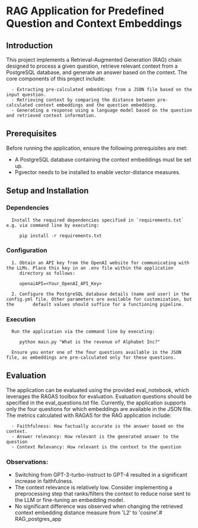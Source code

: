 # RAG Application for Predefined Question and Context Embeddings


## Introduction

   This project implements a Retrieval-Augmented Generation (RAG) chain designed to process a given question, retrieve relevant 
   context from a PostgreSQL database, and generate an answer based on the context. The core components of this project include:

      - Extracting pre-calculated embeddings from a JSON file based on the input question.
      - Retrieving context by comparing the distance between pre-calculated context embeddings and the question embedding.
      - Generating a response using a language model based on the question and retrieved context information.



## Prerequisites

Before running the application, ensure the following prerequisites are met:

   - A PostgreSQL database containing the context embeddings must be set up.
   - Pgvector needs to be installed to enable vector-distance measures.



## Setup and Installation

   ### Dependencies
      Install the required dependencies specified in `requirements.txt` e.g. via command line by executing:

         pip install -r requirements.txt

   ### Configuration
      1. Obtain an API key from the OpenAI website for communicating with the LLMs. Place this key in an .env file within the application 
         directory as follows:

         openaiAPI=<Your_OpenAI_API_Key>

      2. Configure the PostgreSQL database details (name and user) in the config.yml file. Other parameters are available for customization, but   the       default values should suffice for a functioning pipeline.

   ### Execution
      Run the application via the command line by executing:

         python main.py "What is the revenue of Alphabet Inc?"
      
      Ensure you enter one of the four questions available in the JSON file, as embeddings are pre-calculated only for these questions.



## Evaluation

   The application can be evaluated using the provided eval_notebook, which leverages the RAGAS toolbox for evaluation. Evaluation questions should be specified in the eval_questions.txt file. Currently, the application supports only the four questions for which embeddings are available in the JSON file. The metrics calculated with RAGAS for the RAG application include:

      - Faithfulness: How factually accurate is the answer based on the context.
      - Answer relevancy: How relevant is the generated answer to the question
      - Context Relevancy: How relevant is the context to the question

   ### Observations: 
   - Switching from GPT-3-turbo-instruct to GPT-4 resulted in a significant increase in faithfulness.
   - The context relevance is relatively low. Consider implementing a preprocessing step that ranks/filters the context to reduce noise sent to the   LLM  or fine-tuning an embedding model.
   - No significant difference was observed when changing the retrieved context embedding distance measure from 'L2' to 'cosine'.# RAG_postgres_app
